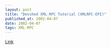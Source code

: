 ```yaml
---
layout: post
title: "Devshed XML-RPC Tutorial (XMLRPC-EPI)"
published_at: 2002-04-07
date: 2002-04-07
tags: XML-RPC
---
```


[Link](http://www.devshed.com/Server_Side/PHP/XMLRPCwithPHP/page1.html)  